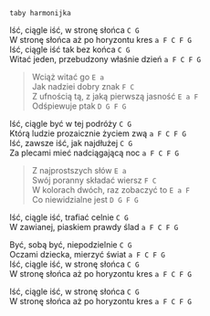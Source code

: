 ```
taby harmonijka
```

Iść, ciągle iść, w stronę słońca				`C G`  
W stronę słońca aż po horyzontu kres			`a F C F G`  
Iść, ciągle iść tak bez końca				`C G`  
Witać jeden, przebudzony właśnie dzień			`a F C F G`  

>Wciąż witać go						`E a`  
>Jak nadziei dobry znak				`F C`  
>Z ufnością tą, z jaką pierwszą jasność			`E a F`  
>Odśpiewuje ptak					`D G F G`  

Iść, ciągle być w tej podróży				`C G`  
Którą ludzie prozaicznie życiem zwą			`a F C F G`  
Iść, zawsze iść, jak najdłużej				`C G`  
Za plecami mieć nadciągającą noc			`a F C F G`  

>Z najprostszych słów					`E a`  
>Swój poranny składać wiersz				`F C`  
>W kolorach dwóch, raz zobaczyć to			`E a F`  
>Co niewidzialne jest					`D G F G`  

Iść, ciągle iść, trafiać celnie					`C G`  
W zawianej, piaskiem prawdy ślad			`a F C F G`  

Być, sobą być, niepodzielnie					`C G`  
Oczami dziecka, mierzyć świat				`a F C F G`  
Iść, ciągle iść, w stronę słońca				`C G`  
W stronę słońca aż po horyzontu kres			`a F C F G`  

Iść, ciągle iść, w stronę słońca				`C G`  
W stronę słońca aż po horyzontu kres			`a F C F G`  
